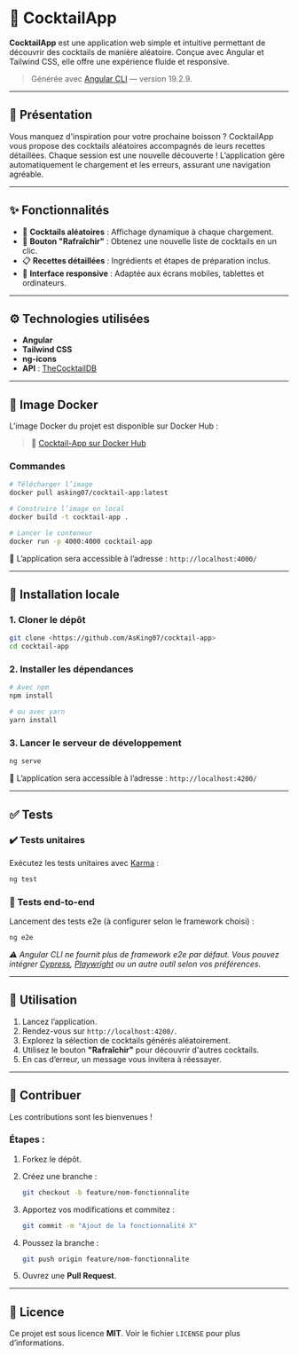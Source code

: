 
# 🥂 CocktailApp

**CocktailApp** est une application web simple et intuitive permettant de découvrir des cocktails de manière aléatoire. Conçue avec Angular et Tailwind CSS, elle offre une expérience fluide et responsive.

> Générée avec [Angular CLI](https://github.com/angular/angular-cli) — version 19.2.9.

---

## 📖 Présentation

Vous manquez d'inspiration pour votre prochaine boisson ? CocktailApp vous propose des cocktails aléatoires accompagnés de leurs recettes détaillées. Chaque session est une nouvelle découverte ! L’application gère automatiquement le chargement et les erreurs, assurant une navigation agréable.

---

## ✨ Fonctionnalités

* 🔀 **Cocktails aléatoires** : Affichage dynamique à chaque chargement.
* 🔁 **Bouton "Rafraîchir"** : Obtenez une nouvelle liste de cocktails en un clic.
* 📋 **Recettes détaillées** : Ingrédients et étapes de préparation inclus.
* 📱 **Interface responsive** : Adaptée aux écrans mobiles, tablettes et ordinateurs.

---

## ⚙️ Technologies utilisées

* **Angular**
* **Tailwind CSS**
* **ng-icons**
* **API** : [TheCocktailDB](https://www.thecocktaildb.com/)

---

## 🐳 Image Docker

L’image Docker du projet est disponible sur Docker Hub :

> 🔗 [Cocktail-App sur Docker Hub](https://hub.docker.com/r/asking07/cocktail-app)

### Commandes

```bash
# Télécharger l’image
docker pull asking07/cocktail-app:latest

# Construire l’image en local
docker build -t cocktail-app .

# Lancer le conteneur
docker run -p 4000:4000 cocktail-app
```

🔗 L’application sera accessible à l’adresse : `http://localhost:4000/`

---

## 🚀 Installation locale

### 1. Cloner le dépôt

```bash
git clone <https://github.com/AsKing07/cocktail-app>
cd cocktail-app
```

### 2. Installer les dépendances

```bash
# Avec npm
npm install

# ou avec yarn
yarn install
```

### 3. Lancer le serveur de développement

```bash
ng serve
```

🔗 L’application sera accessible à l’adresse : `http://localhost:4200/`

---

## ✅ Tests

### ✔️ Tests unitaires

Exécutez les tests unitaires avec [Karma](https://karma-runner.github.io) :

```bash
ng test
```

### 🧪 Tests end-to-end

Lancement des tests e2e (à configurer selon le framework choisi) :

```bash
ng e2e
```

*⚠️ Angular CLI ne fournit plus de framework e2e par défaut. Vous pouvez intégrer [Cypress](https://www.cypress.io/), [Playwright](https://playwright.dev/) ou un autre outil selon vos préférences.*

---

## 🧭 Utilisation

1. Lancez l’application.
2. Rendez-vous sur `http://localhost:4200/`.
3. Explorez la sélection de cocktails générés aléatoirement.
4. Utilisez le bouton **"Rafraîchir"** pour découvrir d'autres cocktails.
5. En cas d’erreur, un message vous invitera à réessayer.

---

## 🤝 Contribuer

Les contributions sont les bienvenues !

### Étapes :

1. Forkez le dépôt.
2. Créez une branche :

   ```bash
   git checkout -b feature/nom-fonctionnalite
   ```
3. Apportez vos modifications et commitez :

   ```bash
   git commit -m "Ajout de la fonctionnalité X"
   ```
4. Poussez la branche :

   ```bash
   git push origin feature/nom-fonctionnalite
   ```
5. Ouvrez une **Pull Request**.

---

## 📄 Licence

Ce projet est sous licence **MIT**. Voir le fichier `LICENSE` pour plus d’informations.

